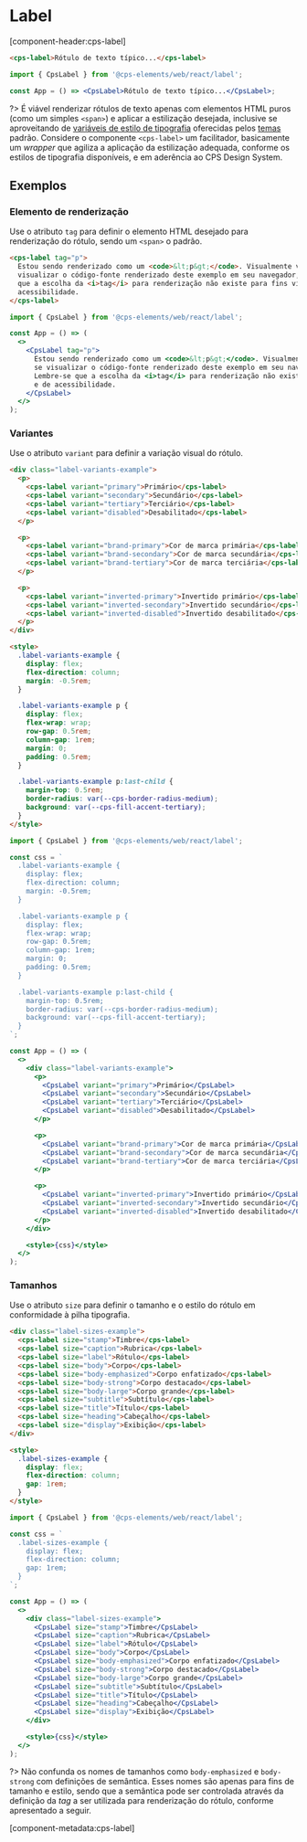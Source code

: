 # Label

[component-header:cps-label]

```html preview
<cps-label>Rótulo de texto típico...</cps-label>
```

```jsx react
import { CpsLabel } from '@cps-elements/web/react/label';

const App = () => <CpsLabel>Rótulo de texto típico...</CpsLabel>;
```

?> É viável renderizar rótulos de texto apenas com elementos HTML puros (como um simples `<span>`) e aplicar a estilização desejada, inclusive se aproveitando de [variáveis de estilo de tipografia](/variáveis-de-estilo/tipografia.md) oferecidas pelos [temas](/fundamentos/temas.md) padrão. Considere o componente `<cps-label>` um facilitador, basicamente um _wrapper_ que agiliza a aplicação da estilização adequada, conforme os estilos de tipografia disponíveis, e em aderência ao CPS Design System.

## Exemplos

### Elemento de renderização

Use o atributo `tag` para definir o elemento HTML desejado para renderização do rótulo, sendo um `<span>` o padrão.

```html preview
<cps-label tag="p">
  Estou sendo renderizado como um <code>&lt;p&gt;</code>. Visualmente você pode não perceber qualquer diferença, mas se
  visualizar o código-fonte renderizado deste exemplo em seu navegador, poderá observar como foi renderizado. Lembre-se
  que a escolha da <i>tag</i> para renderização não existe para fins visuais, mas sim para fins semânticos e de
  acessibilidade.
</cps-label>
```

```jsx react
import { CpsLabel } from '@cps-elements/web/react/label';

const App = () => (
  <>
    <CpsLabel tag="p">
      Estou sendo renderizado como um <code>&lt;p&gt;</code>. Visualmente você pode não perceber qualquer diferença, mas
      se visualizar o código-fonte renderizado deste exemplo em seu navegador, poderá observar como foi renderizado.
      Lembre-se que a escolha da <i>tag</i> para renderização não existe para fins visuais, mas sim para fins semânticos
      e de acessibilidade.
    </CpsLabel>
  </>
);
```

### Variantes

Use o atributo `variant` para definir a variação visual do rótulo.

```html preview
<div class="label-variants-example">
  <p>
    <cps-label variant="primary">Primário</cps-label>
    <cps-label variant="secondary">Secundário</cps-label>
    <cps-label variant="tertiary">Terciário</cps-label>
    <cps-label variant="disabled">Desabilitado</cps-label>
  </p>

  <p>
    <cps-label variant="brand-primary">Cor de marca primária</cps-label>
    <cps-label variant="brand-secondary">Cor de marca secundária</cps-label>
    <cps-label variant="brand-tertiary">Cor de marca terciária</cps-label>
  </p>

  <p>
    <cps-label variant="inverted-primary">Invertido primário</cps-label>
    <cps-label variant="inverted-secondary">Invertido secundário</cps-label>
    <cps-label variant="inverted-disabled">Invertido desabilitado</cps-label>
  </p>
</div>

<style>
  .label-variants-example {
    display: flex;
    flex-direction: column;
    margin: -0.5rem;
  }

  .label-variants-example p {
    display: flex;
    flex-wrap: wrap;
    row-gap: 0.5rem;
    column-gap: 1rem;
    margin: 0;
    padding: 0.5rem;
  }

  .label-variants-example p:last-child {
    margin-top: 0.5rem;
    border-radius: var(--cps-border-radius-medium);
    background: var(--cps-fill-accent-tertiary);
  }
</style>
```

```jsx react
import { CpsLabel } from '@cps-elements/web/react/label';

const css = `
  .label-variants-example {
    display: flex;
    flex-direction: column;
    margin: -0.5rem;
  }

  .label-variants-example p {
    display: flex;
    flex-wrap: wrap;
    row-gap: 0.5rem;
    column-gap: 1rem;
    margin: 0;
    padding: 0.5rem;
  }

  .label-variants-example p:last-child {
    margin-top: 0.5rem;
    border-radius: var(--cps-border-radius-medium);
    background: var(--cps-fill-accent-tertiary);
  }
`;

const App = () => (
  <>
    <div class="label-variants-example">
      <p>
        <CpsLabel variant="primary">Primário</CpsLabel>
        <CpsLabel variant="secondary">Secundário</CpsLabel>
        <CpsLabel variant="tertiary">Terciário</CpsLabel>
        <CpsLabel variant="disabled">Desabilitado</CpsLabel>
      </p>

      <p>
        <CpsLabel variant="brand-primary">Cor de marca primária</CpsLabel>
        <CpsLabel variant="brand-secondary">Cor de marca secundária</CpsLabel>
        <CpsLabel variant="brand-tertiary">Cor de marca terciária</CpsLabel>
      </p>

      <p>
        <CpsLabel variant="inverted-primary">Invertido primário</CpsLabel>
        <CpsLabel variant="inverted-secondary">Invertido secundário</CpsLabel>
        <CpsLabel variant="inverted-disabled">Invertido desabilitado</CpsLabel>
      </p>
    </div>

    <style>{css}</style>
  </>
);
```

### Tamanhos

Use o atributo `size` para definir o tamanho e o estilo do rótulo em conformidade à pilha tipografia.

```html preview
<div class="label-sizes-example">
  <cps-label size="stamp">Timbre</cps-label>
  <cps-label size="caption">Rubrica</cps-label>
  <cps-label size="label">Rótulo</cps-label>
  <cps-label size="body">Corpo</cps-label>
  <cps-label size="body-emphasized">Corpo enfatizado</cps-label>
  <cps-label size="body-strong">Corpo destacado</cps-label>
  <cps-label size="body-large">Corpo grande</cps-label>
  <cps-label size="subtitle">Subtítulo</cps-label>
  <cps-label size="title">Título</cps-label>
  <cps-label size="heading">Cabeçalho</cps-label>
  <cps-label size="display">Exibição</cps-label>
</div>

<style>
  .label-sizes-example {
    display: flex;
    flex-direction: column;
    gap: 1rem;
  }
</style>
```

```jsx react
import { CpsLabel } from '@cps-elements/web/react/label';

const css = `
  .label-sizes-example {
    display: flex;
    flex-direction: column;
    gap: 1rem;
  }
`;

const App = () => (
  <>
    <div class="label-sizes-example">
      <CpsLabel size="stamp">Timbre</CpsLabel>
      <CpsLabel size="caption">Rubrica</CpsLabel>
      <CpsLabel size="label">Rótulo</CpsLabel>
      <CpsLabel size="body">Corpo</CpsLabel>
      <CpsLabel size="body-emphasized">Corpo enfatizado</CpsLabel>
      <CpsLabel size="body-strong">Corpo destacado</CpsLabel>
      <CpsLabel size="body-large">Corpo grande</CpsLabel>
      <CpsLabel size="subtitle">Subtítulo</CpsLabel>
      <CpsLabel size="title">Título</CpsLabel>
      <CpsLabel size="heading">Cabeçalho</CpsLabel>
      <CpsLabel size="display">Exibição</CpsLabel>
    </div>

    <style>{css}</style>
  </>
);
```

?> Não confunda os nomes de tamanhos como `body-emphasized` e `body-strong` com definições de semântica. Esses nomes são apenas para fins de tamanho e estilo, sendo que a semântica pode ser controlada através da definição da _tag_ a ser utilizada para renderização do rótulo, conforme apresentado a seguir.

[component-metadata:cps-label]
